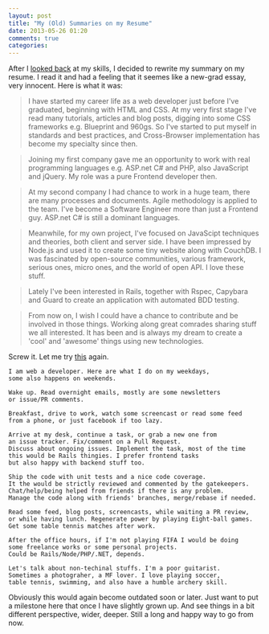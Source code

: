 ```yaml
---
layout: post
title: "My (Old) Summaries on my Resume"
date: 2013-05-26 01:20
comments: true
categories:
---
```


After I [looked back](/posts/2013/05/09/a-look-back-at-my-skills/) at my skills,
I decided to rewrite my summary on my resume. I read it and had a feeling that
it seemes like a new-grad essay, very innocent. Here is what it was:

> I have started my career life as a web developer just before I've graduated,
beginning with HTML and CSS. At my very first stage I've read many tutorials,
articles and blog posts, digging into some CSS frameworks e.g. Blueprint and 960gs.
So I've started to put myself in standards and best practices, and Cross-Browser
implementation has become my specialty since then.

> Joining my first company gave me an opportunity to work with real programming languages
e.g. ASP.net C# and PHP, also JavaScript and jQuery. My role was a pure Frontend developer then.

> At my second company I had chance to work in a huge team, there are many processes
and documents. Agile methodology is applied to the team. I've become
a Software Engineer more than just a Frontend guy. ASP.net C# is still a dominant languages.

> Meanwhile, for my own project, I've focused on JavaScipt techniques and theories,
both client and server side. I have been impressed by Node.js and used it
to create some tiny website along with CouchDB. I was fascinated by
open-source communities, various framework, serious ones, micro ones,
and the world of open API. I love these stuff.

> Lately I've been interested in Rails, together with Rspec, Capybara and Guard
to create an application with automated BDD testing.

> From now on, I wish I could have a chance to contribute and be involved
in those things. Working along great comrades sharing stuff we all interested.
It has been and is always my dream to create a 'cool' and 'awesome' things
using new technologies.

Screw it. Let me try [this](http://th.linkedin.com/in/phatograph) again.

    I am web a developer. Here are what I do on my weekdays,
    some also happens on weekends.

    Wake up. Read overnight emails, mostly are some newsletters
    or issue/PR comments.

    Breakfast, drive to work, watch some screencast or read some feed
    from a phone, or just facebook if too lazy.

    Arrive at my desk, continue a task, or grab a new one from
    an issue tracker. Fix/comment on a Pull Request.
    Discuss about ongoing issues. Implement the task, most of the time
    this would be Rails thingies. I prefer frontend tasks
    but also happy with backend stuff too.

    Ship the code with unit tests and a nice code coverage.
    It the would be strictly reviewed and commented by the gatekeepers.
    Chat/help/being helped from friends if there is any problem.
    Manage the code along with friends' branches, merge/rebase if needed.

    Read some feed, blog posts, screencasts, while waiting a PR review,
    or while having lunch. Regenerate power by playing Eight-ball games.
    Get some table tennis matches after work.

    After the office hours, if I'm not playing FIFA I would be doing
    some freelance works or some personal projects.
    Could be Rails/Node/PHP/.NET, depends.

    Let's talk about non-techinal stuffs. I'm a poor guitarist.
    Sometimes a photograher, a MF lover. I love playing soccer,
    table tennis, swimming, and also have a humble archery skill.

Obviously this would again become outdated soon or later.
Just want to put a milestone here that once I have slightly grown up.
And see things in a bit different perspective, wider, deeper.
Still a long and happy way to go from now.
